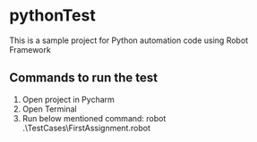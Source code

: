 # pythonTest
This is a sample project for Python automation code using Robot Framework

## Commands to run the test
1. Open project in Pycharm
2. Open Terminal
3. Run below mentioned command:
robot .\TestCases\FirstAssignment.robot
